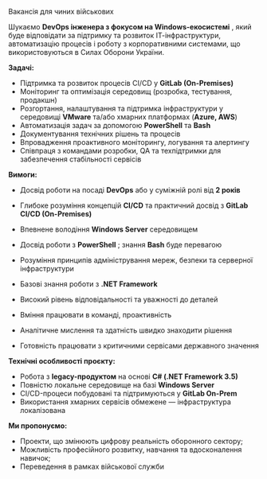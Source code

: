 Вакансія для чиних військових

Шукаємо **DevOps інженера з фокусом на Windows-екосистемі** , який буде
відповідати за підтримку та розвиток ІТ-інфраструктури, автоматизацію процесів
і роботу з корпоративними системами, що використовуються в Силах Оборони
України.

**Задачі:**

  * Підтримка та розвиток процесів CI/CD у **GitLab (On-Premises)**
  * Моніторинг та оптимізація середовищ (розробка, тестування, продакшн)
  * Розгортання, налаштування та підтримка інфраструктури у середовищі **VMware** та/або хмарних платформах (**Azure, AWS**)
  * Автоматизація задач за допомогою **PowerShell** та **Bash**
  * Документування технічних рішень та процесів
  * Впровадження проактивного моніторингу, логування та алертингу
  * Співпраця з командами розробки, QA та техпідтримки для забезпечення стабільності сервісів

**Вимоги:**

  * Досвід роботи на посаді **DevOps** або у суміжній ролі від **2 років**
  * Глибоке розуміння концепцій **CI/CD** та практичний досвід з **GitLab CI/CD (On-Premises)**
  * Впевнене володіння **Windows Server** середовищем
  * Досвід роботи з **PowerShell** ; знання **Bash** буде перевагою
  * Розуміння принципів адміністрування мереж, безпеки та серверної інфраструктури
  * Базові знання роботи з **.NET Framework**

  * Високий рівень відповідальності та уважності до деталей
  * Вміння працювати в команді, проактивність
  * Аналітичне мислення та здатність швидко знаходити рішення
  * Готовність працювати з критичними сервісами державного значення

**Технічні особливості проєкту:**

  * Робота з **legacy-продуктом** на основі **C# (.NET Framework 3.5)**
  * Повністю локальне середовище на базі **Windows Server**
  * CI/CD-процеси побудовані та підтримуються у **GitLab On-Prem**
  * Використання хмарних сервісів обмежене — інфраструктура локалізована

**Ми пропонуємо:**

  * Проекти, що змінюють цифрову реальність оборонного сектору;
  * Можливість професійного розвитку, навчання та вдосконалення навичок;
  * Переведення в рамках військової служби